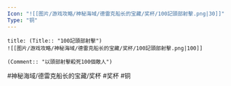 ```yaml
---
Icon: "![[图片/游戏攻略/神秘海域/德雷克船长的宝藏/奖杯/100記頭部射擊.png|30]]"
Type: "铜"
---
```

```ad-common-bronze-trophy
title: (Title:: "100記頭部射擊")
![[图片/游戏攻略/神秘海域/德雷克船长的宝藏/奖杯/100記頭部射擊.png|100]]

(Comment:: "以頭部射擊殺死100個敵人")
```

#神秘海域/德雷克船长的宝藏/奖杯 #奖杯 #铜

